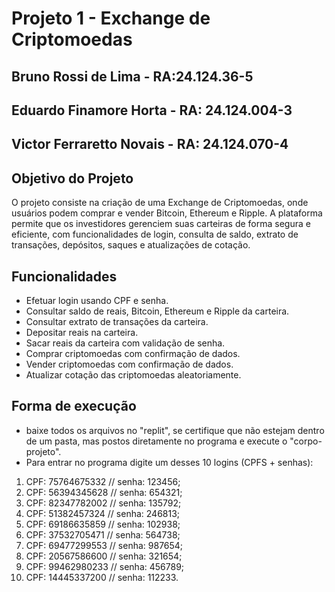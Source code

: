 # Projeto 1 - Exchange de Criptomoedas

## Bruno Rossi de Lima - RA:24.124.36-5
## Eduardo Finamore Horta - RA: 24.124.004-3 
## Victor Ferraretto Novais - RA: 24.124.070-4


## Objetivo do Projeto
O projeto consiste na criação de uma Exchange de Criptomoedas, onde usuários podem comprar e vender Bitcoin, Ethereum e Ripple. A plataforma permite que os investidores gerenciem suas carteiras de forma segura e eficiente, com funcionalidades de login, consulta de saldo, extrato de transações, depósitos, saques e atualizações de cotação.

## Funcionalidades
- Efetuar login usando CPF e senha.
- Consultar saldo de reais, Bitcoin, Ethereum e Ripple da carteira.
- Consultar extrato de transações da carteira.
- Depositar reais na carteira.
- Sacar reais da carteira com validação de senha.
- Comprar criptomoedas com confirmação de dados.
- Vender criptomoedas com confirmação de dados.
- Atualizar cotação das criptomoedas aleatoriamente.

## Forma de execução 
- baixe todos os arquivos no "replit", se certifique que não estejam dentro de um pasta, mas postos diretamente no programa e execute o "corpo-projeto".
- Para entrar no programa digite um desses 10 logins (CPFS + senhas):
1. CPF: 75764675332 // senha: 123456;
2. CPF: 56394345628 // senha: 654321;
3. CPF: 82347782002 // senha: 135792;
4. CPF: 51382457324 // senha: 246813;
5. CPF: 69186635859 // senha: 102938;
6. CPF: 37532705471 // senha: 564738;
7. CPF: 69477299553 // senha: 987654;
8. CPF: 20567586600 // senha: 321654;
9. CPF: 99462980233 // senha: 456789;
10. CPF: 14445337200 // senha: 112233.



